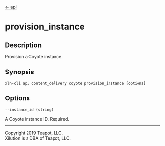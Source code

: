 [<- api](../../../api/index.md)

# provision_instance

## Description

Provision a Coyote instance.

## Synopsis

```
xln-cli api content_delivery coyote provision_instance [options]
```

## Options

`--instance_id (string)`

A Coyote instance ID. Required.

---
Copyright 2019 Teapot, LLC.  
Xilution is a DBA of Teapot, LLC.
